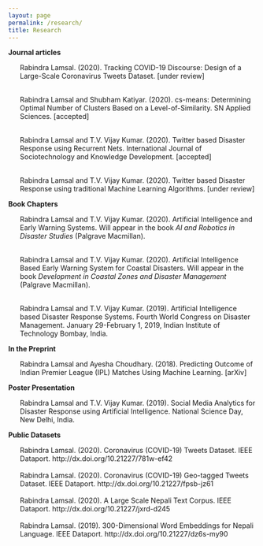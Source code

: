 ```yaml
---
layout: page
permalink: /research/
title: Research
---
```

<b>Journal articles</b>
<ul>

Rabindra Lamsal. (2020). Tracking COVID-19 Discourse: Design of a Large-Scale Coronavirus Tweets Dataset. [under review] <br><br>

Rabindra Lamsal and Shubham Katiyar. (2020). cs-means: Determining Optimal Number of Clusters Based on a Level-of-Similarity. SN Applied Sciences. [accepted]<br><br>

Rabindra Lamsal and T.V. Vijay Kumar. (2020). Twitter based Disaster Response using Recurrent Nets. International Journal of Sociotechnology and Knowledge
Development. [accepted]<br><br>

Rabindra Lamsal and T.V. Vijay Kumar. (2020). Twitter based Disaster Response using traditional Machine Learning Algorithms. [under review]

</ul>

<b>Book Chapters</b>

<ul>

Rabindra Lamsal and T.V. Vijay Kumar. (2020). Artificial Intelligence and Early Warning Systems. Will appear in the book <em>AI and Robotics in Disaster Studies</em>
(Palgrave Macmillan).<br><br>

Rabindra Lamsal and T.V. Vijay Kumar. (2020). Artificial Intelligence Based Early Warning System for Coastal Disasters. Will appear in the book <em>Development in
Coastal Zones and Disaster Management</em> (Palgrave Macmillan).<br><br>

Rabindra Lamsal and T.V. Vijay Kumar. (2019). Artificial Intelligence based Disaster Response Systems. Fourth World Congress on Disaster Management. January 29-February 1, 2019, Indian Institute of Technology Bombay, India.

</ul>

<b>In the Preprint</b>

<ul>

Rabindra Lamsal and Ayesha Choudhary. (2018). Predicting Outcome of Indian Premier League (IPL) Matches Using Machine Learning. [arXiv]

</ul>

<b>Poster Presentation</b>
<ul>

Rabindra Lamsal and T.V. Vijay Kumar. (2019). Social Media Analytics for Disaster Response using Artificial Intelligence. National Science Day, New Delhi, India.

</ul>

<b>Public Datasets</b>

<ul>
Rabindra Lamsal. (2020). Coronavirus (COVID-19) Tweets Dataset. IEEE Dataport. http://dx.doi.org/10.21227/781w-ef42<br><br>
Rabindra Lamsal. (2020). Coronavirus (COVID-19) Geo-tagged Tweets Dataset. IEEE Dataport. http://dx.doi.org/10.21227/fpsb-jz61<br><br>
Rabindra Lamsal. (2020). A Large Scale Nepali Text Corpus. IEEE Dataport. http://dx.doi.org/10.21227/jxrd-d245<br><br>
Rabindra Lamsal. (2019). 300-Dimensional Word Embeddings for Nepali Language. IEEE Dataport. http://dx.doi.org/10.21227/dz6s-my90
</ul>
